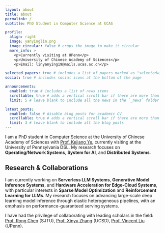 ```yaml
---
layout: about
title: about
permalink: /
subtitle: PhD Student in Computer Science at UCAS

profile:
  align: right
  image: yanyinglin.png
  image_circular: false # crops the image to make it circular
  more_info: >
    <p>Currently visiting at UPenn</p>
    <p>University of Chinese Academy of Sciences</p>
    <p>Email: linyanying19@mails.ucas.ac.cn</p>

selected_papers: true # includes a list of papers marked as "selected={true}"
social: true # includes social icons at the bottom of the page

announcements:
  enabled: true # includes a list of news items
  scrollable: true # adds a vertical scroll bar if there are more than 3 news items
  limit: 5 # leave blank to include all the news in the `_news` folder

latest_posts:
  enabled: false # disable blog posts for academic CV
  scrollable: true # adds a vertical scroll bar if there are more than 3 new posts items
  limit: 3 # leave blank to include all the blog posts
---
```


I am a PhD student in Computer Science at the University of Chinese Academy of Sciences with [Prof. Kejiang Ye](https://people.ucas.edu.cn/~kejiang?language=en), currently visiting at the University of Pennsylvania DSL. My research focuses on **Operating/Network Systems**, **System for AI**, and **Distributed Systems**.

<!-- ## Research Interests

My work spans several key areas in systems research:

- **Large Language Model Systems**: Optimizing inference performance, pipeline parallelism, and serverless serving for LLMs
- **Network Systems**: Designing efficient network architectures for AI workloads and edge computing
- **Distributed Systems**: Building fault-tolerant, scalable systems for cloud and edge environments
- **Serverless Computing**: Performance optimization and resource orchestration for serverless platforms -->

## Research & Collaborations

I am currently working on **Serverless LLM Systems**, **Generative Model Inference Systems**, and **Hardware Acceleration for Edge-Cloud Systems**, with particular interests in **Sparse Model Optimization** and **Reinforcement Learning for LLMs**. My research focuses on advancing large-scale deep learning model inference through elastic heterogeneous pipelines, with an emphasis on performance-guaranteed serving systems.

I have had the privilege of collaborating with leading scholars in the field: [Prof. Rong Chen](https://ipads.se.sjtu.edu.cn/pub/members/rong_chen) (SJTU), [Prof. Xinyu Zhang](https://xyzhang.ucsd.edu/) (UCSD), [Prof. Vincent Liu](https://vincen.tl/) (UPenn).
